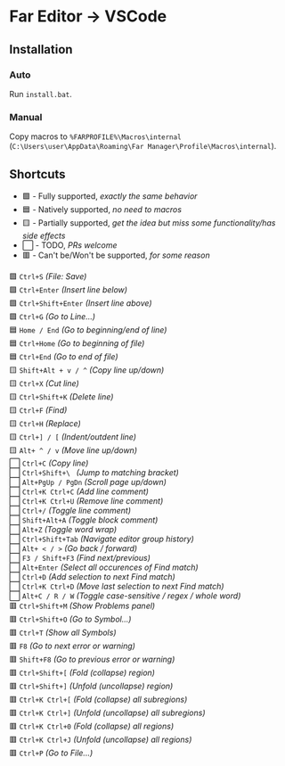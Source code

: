 # Far Editor -> VSCode

## Installation

### Auto

Run `install.bat`.

### Manual 

Copy macros to `%FARPROFILE%\Macros\internal` (`C:\Users\user\AppData\Roaming\Far Manager\Profile\Macros\internal`).

## Shortcuts

* 🟩 - Fully supported, _exactly the same behavior_
* 🟦 - Natively supported, _no need to macros_
* 🟨 - Partially supported, _get the idea but miss some functionality/has side effects_
* ⬜ - TODO, _PRs welcome_
* 🟥 - Can't be/Won't be supported, _for some reason_

🟩 `Ctrl+S` _(File: Save)_  
🟩 `Ctrl+Enter` _(Insert line below)_  
🟩 `Ctrl+Shift+Enter` _(Insert line above)_  
🟩 `Ctrl+G` _(Go to Line...)_  
🟦 `Home / End` _(Go to beginning/end of line)_  
🟦 `Ctrl+Home` _(Go to beginning of file)_  
🟦 `Ctrl+End` _(Go to end of file)_  
🟨 `Shift+Alt + v / ^` _(Copy line up/down)_  
🟨 `Ctrl+X` _(Cut line)_  
🟨 `Ctrl+Shift+K` _(Delete line)_  
🟨 `Ctrl+F` _(Find)_  
🟨 `Ctrl+H` _(Replace)_  
🟨 `Ctrl+] / [` _(Indent/outdent line)_  
🟨 `Alt+ ^ / v` _(Move line up/down)_  
⬜ `Ctrl+C` _(Copy line)_  
⬜ `Ctrl+Shift+\ ` _(Jump to matching bracket)_  
⬜ `Alt+PgUp / PgDn` _(Scroll page up/down)_  
⬜ `Ctrl+K Ctrl+C` _(Add line comment)_  
⬜ `Ctrl+K Ctrl+U` _(Remove line comment)_  
⬜ `Ctrl+/` _(Toggle line comment)_  
⬜ `Shift+Alt+A` _(Toggle block comment)_  
⬜ `Alt+Z` _(Toggle word wrap)_  
⬜ `Ctrl+Shift+Tab` _(Navigate editor group history)_  
⬜ `Alt+ < / >` _(Go back / forward)_  
⬜ `F3 / Shift+F3` _(Find next/previous)_  
⬜ `Alt+Enter` _(Select all occurences of Find match)_  
⬜ `Ctrl+D` _(Add selection to next Find match)_  
⬜ `Ctrl+K Ctrl+D` _(Move last selection to next Find match)_  
⬜ `Alt+C / R / W` _(Toggle case-sensitive / regex / whole word)_  
🟥 `Ctrl+Shift+M` _(Show Problems panel)_  
🟥 `Ctrl+Shift+O` _(Go to Symbol...)_  
🟥 `Ctrl+T` _(Show all Symbols)_  
🟥 `F8` _(Go to next error or warning)_  
🟥 `Shift+F8` _(Go to previous error or warning)_  
🟥 `Ctrl+Shift+[` _(Fold (collapse) region)_  
🟥 `Ctrl+Shift+]` _(Unfold (uncollapse) region)_  
🟥 `Ctrl+K Ctrl+[` _(Fold (collapse) all subregions)_  
🟥 `Ctrl+K Ctrl+]` _(Unfold (uncollapse) all subregions)_  
🟥 `Ctrl+K Ctrl+0` _(Fold (collapse) all regions)_  
🟥 `Ctrl+K Ctrl+J` _(Unfold (uncollapse) all regions)_  
🟥 `Ctrl+P` _(Go to File...)_  